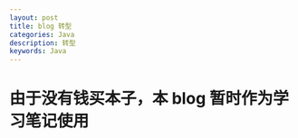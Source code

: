 ```yaml
---
layout: post
title: blog 转型
categories: Java
description: 转型
keywords: Java
---
```


# 由于没有钱买本子，本 blog 暂时作为学习笔记使用



